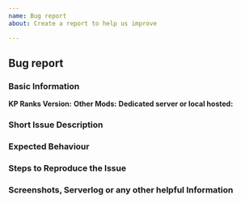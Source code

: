 ```yaml
---
name: Bug report
about: Create a report to help us improve

---
```


## Bug report

### Basic Information
<!-- Include as many relevant details about the environment you experienced the bug in -->
**KP Ranks Version:**
**Other Mods:**
**Dedicated server or local hosted:**

### Short Issue Description
<!-- Which kind of bug did you experience? -->


### Expected Behaviour
<!-- If you're describing a bug, tell us what should happen -->


### Steps to Reproduce the Issue
<!-- Provide an unambiguous set of steps to reproduce this bug. -->
<!-- Include code to reproduce, if relevant -->


### Screenshots, Serverlog or any other helpful Information
<!-- Please provide always a server log (*.rpt). Make sure you activate the debug output in the CBA settings -->
